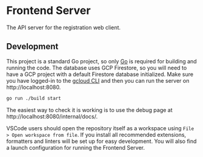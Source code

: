 # Frontend Server

The API server for the registration web client.

## Development

This project is a standard Go project, so only [Go](https://go.dev/dl/) is required for building and
running the code. The database uses GCP Firestore, so you will need to have a GCP project with a
default Firestore database initialized. Make sure you have logged-in to the [gcloud CLI](https://cloud.google.com/sdk/docs/install)
and then you can run the server on http://localhost:8080.

```bash
go run ./build start
```

The easiest way to check it is working is to use the debug page at http://localhost:8080/internal/docs/.

VSCode users should open the repository itself as a workspace using `File > Open workspace from file`. If you install
all recommended extensions, formatters and linters will be set up for easy development. You will also find a launch
configuration for running the Frontend Server.
